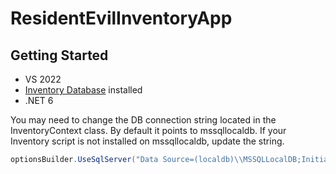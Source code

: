 # ResidentEvilInventoryApp

## Getting Started
- VS 2022
- [Inventory Database](Inventory.sql) installed
- .NET 6

You may need to change the DB connection string located in the InventoryContext class.
By default it points to mssqllocaldb. If your Inventory script is not installed on mssqllocaldb, update the string.
```csharp
optionsBuilder.UseSqlServer("Data Source=(localdb)\\MSSQLLocalDB;Initial Catalog=Inventory");
```
